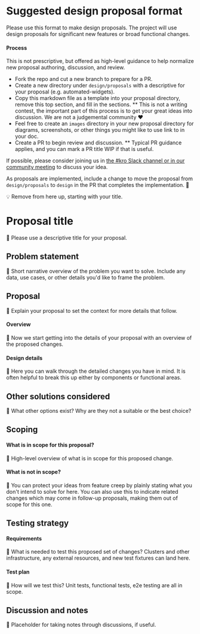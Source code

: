 # Suggested design proposal format

Please use this format to make design proposals. The project will use design proposals for significant new features or broad functional changes.

#### Process

This is not prescriptive, but offered as high-level guidance to help normalize new proposal authoring, discussion, and review.

* Fork the repo and cut a new branch to prepare for a PR.
* Create a new directory under `design/proposals` with a descriptive for your proposal (e.g. automated-widgets).
* Copy this markdown file as a template into your proposal directory, remove this top section, and fill in the sections.
** This is not a writing contest, the important part of this process is to get your great ideas into discussion. We are not a judgemental community :heart:
* Feel free to create an `images` directory in your new proposal directory for diagrams, screenshots, or other things you might like to use link to in your doc.
* Create a PR to begin review and discussion.
** Typical PR guidance applies, and you can mark a PR title WIP if that is useful.

If possible, please consider joining us in [the #kro Slack channel or in our community meeting](../../../README.md#community-participation) to discuss your idea.

As proposals are implemented, include a change to move the proposal from `design/proposals` to `design` in the PR that completes the implementation. :tada:

:bulb: Remove from here up, starting with your title.

# Proposal title

:memo: Please use a descriptive title for your proposal.

## Problem statement

:memo: Short narrative overview of the problem you want to solve.
Include any data, use cases, or other details you'd like to frame the problem.

## Proposal

:memo: Explain your proposal to set the context for more details that follow.

#### Overview

:memo: Now we start getting into the details of your proposal with an overview of the proposed changes.

#### Design details

:memo: Here you can walk through the detailed changes you have in mind.
It is often helpful to break this up either by components or functional areas.

## Other solutions considered

:memo: What other options exist?
Why are they not a suitable or the best choice?

## Scoping

#### What is in scope for this proposal?

:memo: High-level overview of what is in scope for this proposed change.

#### What is not in scope?

:memo: You can protect your ideas from feature creep by plainly stating what you don't intend to solve for here.
You can also use this to indicate related changes which may come in follow-up proposals, making them out of scope for this one.

## Testing strategy

#### Requirements

:memo: What is needed to test this proposed set of changes?
Clusters and other infrastructure, any external resources, and new test fixtures can land here.

#### Test plan

:memo: How will we test this? 
Unit tests, functional tests, e2e testing are all in scope.

## Discussion and notes

:memo: Placeholder for taking notes through discussions, if useful.
